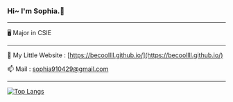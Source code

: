 ### Hi~ I'm Sophia.👋
------
🖥️ Major in CSIE
***
📑 My Little Website : [https://becoollll.github.io/](https://becoollll.github.io/)  

📫 Mail : [sophia910429@gmail.com](mailto:sophia910429@gmail.com)  
***
<!--[![Sophia's github stats](https://github-readme-stats.vercel.app/api?username=becoollll&theme=gruvbox)](https://github.com/becoollll/github-readme-stats)  
[![Top Langs](https://github-readme-stats.vercel.app/api/top-langs/?username=becoollll&layout=compact&theme=gruvbox)](https://github.com/becoollll/github-readme-stats)-->

[![Top Langs](https://github-readme-stats.vercel.app/api/top-langs/?username=becoollll&layout=compact&theme=graywhite)](https://github.com/becoollll/github-readme-stats)
